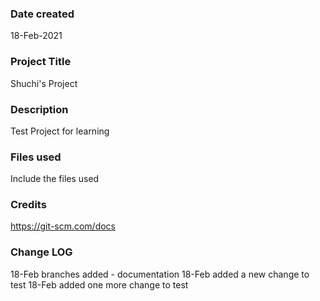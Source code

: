 ### Date created
18-Feb-2021

### Project Title
Shuchi's Project

### Description
Test Project for learning

### Files used
Include the files used

### Credits
https://git-scm.com/docs

### Change LOG
18-Feb branches added - documentation
18-Feb added a new change to test
18-Feb added one more change to test
